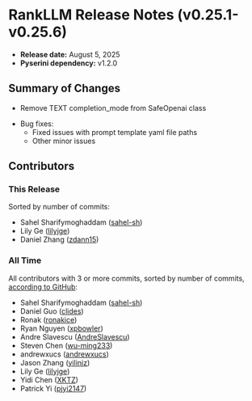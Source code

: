 # RankLLM Release Notes (v0.25.1-v0.25.6)

+ **Release date:** August 5, 2025
+ **Pyserini dependency:** v1.2.0

## Summary of Changes

- Remove TEXT completion_mode from SafeOpenai class
+ Bug fixes:
    - Fixed issues with prompt template yaml file paths
    - Other minor issues

## Contributors

### This Release

Sorted by number of commits:

+ Sahel Sharifymoghaddam ([sahel-sh](https://github.com/sahel-sh))
+ Lily Ge ([lilyjge](https://github.com/lilyjge))
+ Daniel Zhang ([zdann15](https://github.com/zdann15))

### All Time

All contributors with 3 or more commits, sorted by number of commits, [according to GitHub](https://github.com/castorini/rank_llm/graphs/contributors):

+ Sahel Sharifymoghaddam ([sahel-sh](https://github.com/sahel-sh))
+ Daniel Guo ([clides](https://github.com/clides))
+ Ronak ([ronakice](https://github.com/ronakice))
+ Ryan Nguyen ([xpbowler](https://github.com/xpbowler))
+ Andre Slavescu ([AndreSlavescu](https://github.com/AndreSlavescu))
+ Steven Chen ([wu-ming233](https://github.com/wu-ming233))
+ andrewxucs ([andrewxucs](https://github.com/andrewxucs))
+ Jason Zhang ([yilinjz](https://github.com/yilinjz))
+ Lily Ge ([lilyjge](https://github.com/lilyjge))
+ Yidi Chen ([XKTZ](https://github.com/XKTZ))
+ Patrick Yi ([pjyi2147](https://github.com/pjyi2147))
